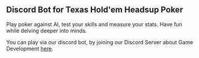 ## Discord Bot for Texas Hold'em Headsup Poker

Play poker against AI, test your skills and measure your stats. Have fun while delving deeper into minds.

You can play via our discord bot, by joining our Discord Server about Game Development [here](https://discord.gg/vaMvTP5f).
